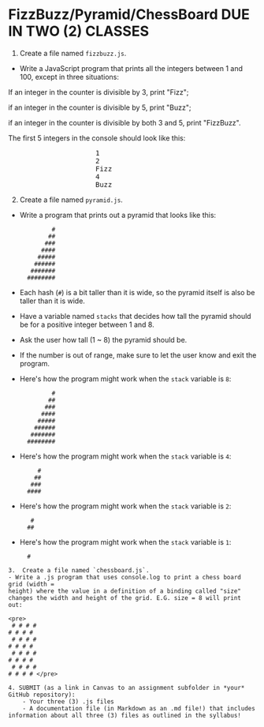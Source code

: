 # FizzBuzz/Pyramid/ChessBoard DUE IN TWO (2) CLASSES

1. Create a file named `fizzbuzz.js`.
- Write a JavaScript program that prints all the integers between 1 and 100, except in three situations:

If an integer in the counter is divisible by 3, print "Fizz";

if an integer in the counter is divisible by 5, print "Buzz";

if an integer in the counter is divisible by both 3 and 5, print "FizzBuzz".

The first 5 integers in the console should look like this:
<pre>
					 1
					 2
					 Fizz
					 4
					 Buzz
</pre>

2. Create a file named `pyramid.js`.
- Write a program that prints out a pyramid that looks like this:

		       #
		      ##
		     ###
		    ####
		   #####
		  ######
		 #######
		########

- Each hash (`#`) is a bit taller than it is wide, so the pyramid itself is also be taller than it is wide.
- Have a variable named `stacks` that decides how tall the pyramid should be for a positive integer between 1 and 8.
- Ask the user how tall (1 ~ 8) the pyramid should be.
- If the number is out of range, make sure to let the user know and exit the program.
- Here's how the program might work when the `stack` variable is `8`:

		       #
		      ##
		     ###
		    ####
		   #####
		  ######
		 #######
		########

- Here's how the program might work when the `stack` variable is `4`:

		   #
		  ##
		 ###
		####

- Here's how the program might work when the `stack` variable is `2`:

		 #
		##

- Here's how the program might work when the `stack` variable is `1`:

		#
```
3.  Create a file named `chessboard.js`.
- Write a .js program that uses console.log to print a chess board grid (width =
height) where the value in a definition of a binding called "size"
changes the width and height of the grid. E.G. size = 8 will print out:

<pre>
 # # # #
# # # #
 # # # #
# # # #
 # # # #
# # # #
 # # # #
# # # # </pre>

4. SUBMIT (as a link in Canvas to an assignment subfolder in *your* GitHub repository):
	- Your three (3) .js files
	- A documentation file (in Markdown as an .md file!) that includes information about all three (3) files as outlined in the syllabus!